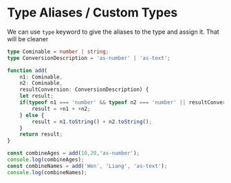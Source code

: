 # Type Aliases / Custom Types

We can use `type` keyword to give the aliases to the type and assign it. That will be cleaner

```typescript
type Cominable = number | string;
type ConversionDescription = 'as-number' | 'as-text';

function add(
    n1: Cominable, 
    n2: Cominable, 
    resultConversion: ConversionDescription) {
    let result;
    if(typeof n1 === 'number' && typeof n2 === 'number' || resultConversion === 'as-number') {
        result = +n1 + +n2;
    } else {
        result = n1.toString() + n2.toString();
    }
    return result;
}

const combineAges = add(10,20,'as-number');
console.log(combineAges);
const combineNames = add('Wen', 'Liang', 'as-text');
console.log(combineNames);
```

